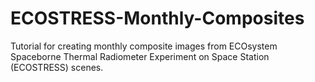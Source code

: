 # ECOSTRESS-Monthly-Composites
Tutorial for creating monthly composite images from ECOsystem Spaceborne Thermal Radiometer Experiment on Space Station (ECOSTRESS) scenes.

